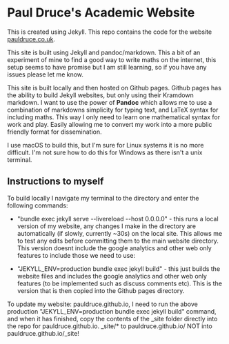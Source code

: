 # Paul Druce's Academic Website

This is created using Jekyll. This repo contains the code for the website [pauldruce.co.uk](https://www.pauldruce.co.uk).

This site is built using Jekyll and pandoc/markdown. This a bit of an experiment of mine to find a good way to write maths on the internet, this setup seems to have promise but I am still learning, so if you have any issues please let me know.

This site is built locally and then hosted on Github pages. Github pages has the ability to build Jekyll websites, but only using their Kramdown markdown. I want to use the power of **Pandoc** which allows me to use a combination of markdowns simplicity for typing text, and LaTeX syntax for including maths. This way I only need to learn one mathematical syntax for work and play. Easily allowing me to convert my work into a more public friendly format for dissemination.

I use macOS to build this, but I'm sure for Linux systems it is no more difficult. I'm not sure how to do this for Windows as there isn't a unix terminal.

## Instructions to myself

To build locally I navigate my terminal to the directory and enter the following commands:

- "bundle exec jekyll serve --livereload --host 0.0.0.0" - this runs a local version of my website, any changes I make in the directory are automatically (if slowly, currently ~30s) on the local site. This allows me to test any edits before committing them to the main website directory. This version doesnt include the google analytics and other web only features to include those we need to use:

- "JEKYLL_ENV=production bundle exec jekyll build" - this just builds the website files and includes the google analytics and other web only features (to be implemented such as discuss comments etc). This is the version that is then copied into the Github pages directory.

To update my website: pauldruce.github.io, I need to run the above production "JEKYLL_ENV=production bundle exec jekyll build" command, and when it has finished, copy the contents of the _site folder directly into the repo for pauldruce.github.io. _site/* to pauldruce.github.io/ NOT into pauldruce.github.io/_site!
